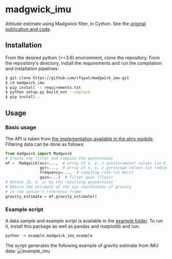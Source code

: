 # madgwick_imu
Attitude estimate using Madgwick filter, in Cython. See the [original publication and code](https://x-io.co.uk/open-source-imu-and-ahrs-algorithms/). 

## Installation
From the desired python (>=3.6) environment, clone the repository. From the repository's directory, install the requirements and run the compilation and installation pipelines:
```bash
$ git clone https://github.com/rfayat/madgwick_imu.git
$ cd madgwick_imu
$ pip install -r requirements.txt
$ python setup.py build_ext --inplace
$ pip install .
```


## Usage
### Basic usage
The API is taken from [the implementation available in the ahrs module](https://ahrs.readthedocs.io/en/latest/filters/madgwick.html). Filtering data can be done as follows:
```python
from madgwick import Madgwick
# Create the filter and compute the quaternions
mf =  Madgwick(acc=...,  # array of x, y, z accelerometer values (in G)
               gyr=...,  # array of x, y, z gyroscope values (in radians)
               frequency=...,  # sampling rate (in Herz)
               gain=...)  # filter gain (float)
# Rotate [0, 0, 1] by the resulting quaternions
# Return the estimate of the xyz coordinates of gravity
# in the sensor's reference frame
gravity_estimate = mf.gravity_estimate()
```

### Example script
A data sample and example script is available in the [example folder](example). To run it, install this package as well as pandas and matplotlib and run:
```bash
python -m example.madgwick_imu_example
```
The script generates the following example of gravity estimate from IMU data:
![example_imu](example/script_out.png)
